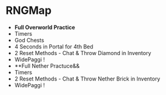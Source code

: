 # RNGMap
- **Full Overworld Practice**
- Timers
- God Chests
- 4 Seconds in Portal for 4th Bed
- 2 Reset Methods - Chat & Throw Diamond in Inventory
- WidePaggi !
- **Full Nether Practuce&&
- Timers
- 2 Reset Methods - Chat & Throw Nether Brick in Inventory
- WidePaggi !
